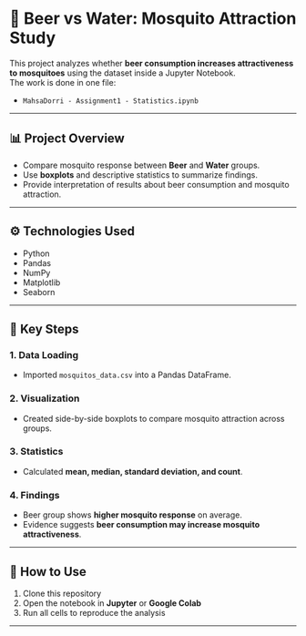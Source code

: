 # 🦟 Beer vs Water: Mosquito Attraction Study  

This project analyzes whether **beer consumption increases attractiveness to mosquitoes** using the dataset inside a Jupyter Notebook.  
The work is done in one file:  

- `MahsaDorri - Assignment1 - Statistics.ipynb`  

---

## 📊 Project Overview  
- Compare mosquito response between **Beer** and **Water** groups.  
- Use **boxplots** and descriptive statistics to summarize findings.  
- Provide interpretation of results about beer consumption and mosquito attraction.  

---

## ⚙️ Technologies Used  
- Python  
- Pandas  
- NumPy  
- Matplotlib  
- Seaborn  

---

## 🔎 Key Steps  

### 1. Data Loading  
- Imported `mosquitos_data.csv` into a Pandas DataFrame.  

### 2. Visualization  
- Created side-by-side boxplots to compare mosquito attraction across groups.  

### 3. Statistics  
- Calculated **mean, median, standard deviation, and count**.  

### 4. Findings  
- Beer group shows **higher mosquito response** on average.  
- Evidence suggests **beer consumption may increase mosquito attractiveness**.  

---

## 📌 How to Use  
1. Clone this repository  
2. Open the notebook in **Jupyter** or **Google Colab**  
3. Run all cells to reproduce the analysis  

---
